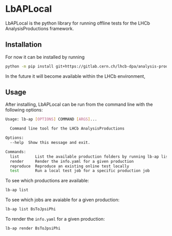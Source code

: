 # LbAPLocal

LbAPLocal is the python library for running offline tests for the LHCb AnalysisProductions framework.

## Installation

For now it can be installed by running

```bash
python -m pip install git+https://gitlab.cern.ch/lhcb-dpa/analysis-productions/lbaplocal.git
```
In the future it will become available within the LHCb environment,

## Usage

After installing, LbAPLocal can be run from the command line with the following options:

```bash
Usage: lb-ap [OPTIONS] COMMAND [ARGS]...

  Command line tool for the LHCb AnalysisProductions

Options:
  --help  Show this message and exit.

Commands:
  list       List the available production folders by running lb-ap list...
  render     Render the info.yaml for a given production
  reproduce  Reproduce an existing online test locally
  test       Run a local test job for a specific production job
```

To see which productions are available:
```bash
lb-ap list
```

To see which jobs are avaiable for a given production:
```bash
lb-ap list BsToJpsiPhi
```

To render the `info.yaml` for a given production:
```bash
lb-ap render BsToJpsiPhi
```